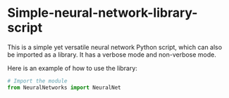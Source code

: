 # Simple-neural-network-library-script
This is a simple yet versatile neural network Python script, which can also be imported as a library. It has a verbose mode and non-verbose mode.

Here is an example of how to use the library:
```python
# Import the module
from NeuralNetworks import NeuralNet
```
